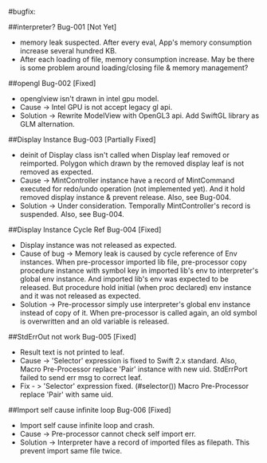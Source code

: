 #bugfix:

##interpreter? Bug-001 [Not Yet]
* memory leak suspected. After every eval, App's memory consumption increase several hundred KB.
* After each loading of file, memory consumption increase. May be there is some problem around loading/closing file & memory management?

##opengl Bug-002 [Fixed]
* openglview isn't drawn in intel gpu model.
* Cause -> Intel GPU is not accept legacy gl api.
* Solution -> Rewrite ModelView with OpenGL3 api. Add SwiftGL library as GLM alternation.

##Display Instance Bug-003 [Partially Fixed]
* deinit of Display class isn't called when Display leaf removed or reimported. Polygon which drawn by the removed display leaf is not removed as expected.
* Cause -> MintController instance have a record of MintCommand executed for redo/undo operation (not implemented yet). And it hold removed display instance & prevent release. Also, see Bug-004.
* Solution -> Under consideration. Temporally MintController's record is suspended. Also, see Bug-004.

##Display Instance Cycle Ref Bug-004 [Fixed]
* Display instance was not released as expected.
* Cause of bug -> Memory leak is caused by cycle reference of Env instances. When pre-processor imported lib file, pre-processor copy procedure instance with symbol key in imported lib's env to interpreter's global env instance. And imported lib's env was expected to be released. But procedure hold initial (when proc declared) env instance and it was not released as expected.
* Solution -> Pre-processor simply use interpreter's global env instance instead of copy of it. When pre-processor is called again, an old symbol is overwritten and an old variable is released.

##StdErrOut not work Bug-005 [Fixed]
* Result text is not printed to leaf.
* Cause -> 'Selector' expression is fixed to Swift 2.x standard. Also, Macro Pre-Processor replace 'Pair' instance with new uid. StdErrPort failed to send err msg to correct leaf.
* Fix - > 'Selector' expression fixed. (#selector()) Macro Pre-Processor replace 'Pair' with same uid.

##Import self cause infinite loop Bug-006 [Fixed]
* Import self cause infinite loop and crash.
* Cause -> Pre-processor cannot check self import err.
* Solution -> Interpreter have a record of imported files as filepath. This prevent import same file twice.

